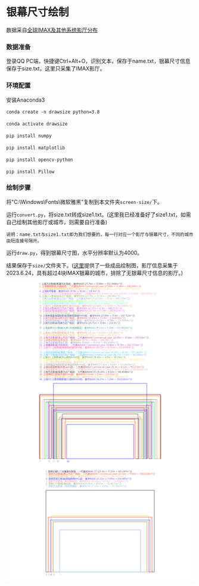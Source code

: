 # 银幕尺寸绘制

数据采自[全球IMAX及其他系统影厅分布](https://docs.qq.com/sheet/DQ3FEUUZJdklNSWJP?tab=BB08J2)

### 数据准备
登录QQ PC端，快捷键Ctrl+Alt+O，识别文本，保存于name.txt，银幕尺寸信息保存于size.txt，这里只采集了IMAX影厅。

### 环境配置

安装Anaconda3

```
conda create -n drawsize python=3.8

conda activate drawsize

pip install numpy

pip install matplotlib

pip install opencv-python

pip install Pillow
```

### 绘制步骤

将"C:\Windows\Fonts\微软雅黑"复制到本文件夹`screen-size/`下。

运行`convert.py`，将size.txt转成size1.txt。(这里我已经准备好了size1.txt，如需自己绘制其他影厅或城市，则需要自行准备)

`说明：name.txt与size1.txt即为我们想要的，每一行对应一个影厅与银幕尺寸，不同的城市由短连接号隔开。`

运行`draw.py`，得到银幕尺寸图，水平分辨率默认为4000。

结果保存于`size/`文件夹下。([这里](https://github.com/Zzh-tju/screen-size/tree/main/size)提供了一些成品绘制图，影厅信息采集于2023.6.24，具有超过4块IMAX银幕的城市，排除了无银幕尺寸信息的影厅。)

<img src="size/上海.png" width="1000px"/>
<img src="size/昆明.png" width="1000px"/>
